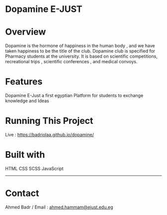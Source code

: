 # Dopamine E-JUST 
# Overview 
Dopamine is the hormone of happiness in the human body , and we have taken happiness to be the title of the club. Dopamine club is specified for Pharmacy students at the university. 
It is based on scientific competitions, recreational trips , scientific conferences , and medical convoys.

# Features 
Dopamine E-Just
a first egyptian Platform for students to exchange knowledge and Ideas

# Running This Project
Live : https://badriolaa.github.io/dopamine/ 

# Built with
HTML   CSS  SCSS   JavaScript


***

# Contact
Ahmed Badr / 
Email : ahmed.hammam@ejust.edu.eg
